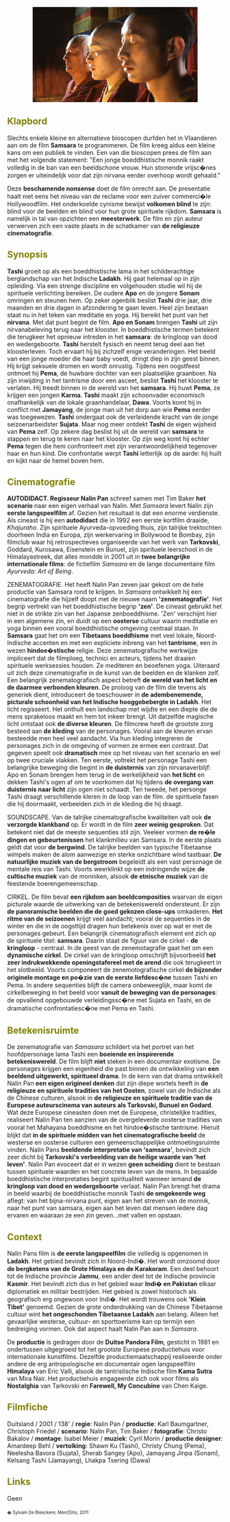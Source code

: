 
<center>
<img src="samsara.gif" >
</center>

<a name="KLA"></a>

## <font color="#808000">**Klapbord**</font>

Slechts enkele kleine en alternatieve bioscopen durfden het in Vlaanderen aan om de film **Samsara** te programmeren. De film kreeg aldus een kleine kans om een publiek te vinden. Een van die bioscopen prees de film aan met het volgende statement: "Een jonge boeddhistische monnik raakt volledig in de ban van een beeldschone vrouw. Hun stomende vrijsc�nes zorgen er uiteindelijk voor dat zijn nirvana eerder overhoop wordt gehaald."

Deze **beschamende nonsense** doet de film onrecht aan. De presentatie haalt niet eens het niveau van de reclame voor een zuiver commerci�le Hollywoodfilm. Het onderkoelde cynisme bewijst **volkomen blind** te zijn: blind voor de beelden en blind voor hun grote spirituele rijkdom. **Samsara** is namelijk in tal van opzichten een **meesterwerk**. De film en zijn auteur verwerven zich een vaste plaats in de schatkamer van **de religieuze cinematografie**.

<a name="SYN"></a>

## <font color="#808000">**Synopsis**</font>

**Tashi** groeit op als een boeddhistische lama in het schilderachtige berglandschap van het Indische **Ladakh**. Hij gaat helemaal op in zijn opleiding. Via een strenge discipline en volgehouden studie wil hij de spirituele verlichting bereiken. De oudere **Apo** en de jongere **Sonam** omringen en steunen hem. Op zeker ogenblik beslist **Tashi** drie jaar, drie maanden en drie dagen in afzondering te gaan leven. Heel zijn bestaan staat nu in het teken van meditatie en yoga. Hij bereikt het punt van het **nirvana**. Met dat punt begint de film. **Apo en Sonam** brengen **Tashi** uit zijn nirvanabeleving terug naar het klooster. In boeddhistische termen betekent die terugkeer het opnieuw intreden in het **samsara**: de kringloop van dood en wedergeboorte. **Tashi** herstelt fysisch en neemt terug deel aan het kloosterleven. Toch ervaart hij bij zichzelf enige veranderingen. Het beeld van een jonge moeder die haar baby voedt, dringt diep in zijn geest binnen. Hij krijgt seksuele dromen en wordt onrustig. Tijdens een oogstfeest ontmoet hij **Pema**, de huwbare dochter van een plaatselijke graanboer. Na zijn inwijding in het tantrisme door een asceet, beslist **Tashi** het klooster te verlaten. Hij treedt binnen in de wereld van het **samsara**. Hij huwt **Pema**, ze krijgen een jongen **Karma**. **Tashi** maakt zijn schoonvader economisch onafhankelijk van de lokale graanhandelaar, **Dawa**. Voorts komt hij in conflict met **Jamayang**, de jonge man uit het dorp aan wie **Pema** eerder was toegewezen. **Tashi** ondergaat ook de verleidende kracht van de jonge seizoenarbeidster **Sujata**. Maar nog meer ontdekt **Tashi** de eigen wijsheid van **Pema** zelf. Op zekere dag beslist hij uit de wereld van **samsara** te stappen en terug te keren naar het klooster. Op zijn weg komt hij echter **Pema** tegen die hem confronteert met zijn verantwoordelijkheid tegenover haar en hun kind. Die confrontatie werpt **Tashi** letterlijk op de aarde: hij huilt en kijkt naar de hemel boven hem.

<a name="CIN"></a>

## <font color="#808000">**Cinematografie**</font>

<span class="menstis">**AUTODIDACT**</span>**. Regisseur Nalin Pan** schreef samen met Tim Baker **het scenario** naar een eigen verhaal van Nalin. Met _Samsara_ levert Nalin zijn **eerste langspeelfilm** af. Gezien het resultaat is dat een enorme verdienste. Als cineast is hij een **autodidact** die in 1992 een eerste kortfilm draaide, _Khajuraho_. Zijn spirituele Ayurveda-opvoeding thuis, zijn talrijke trektochten doorheen India en Europa, zijn werkervaring in Bollywood te Bombay, zijn filmclub waar hij retrospectieves organiseerde van het werk van **Tarkovski**, Goddard, Kurosawa, Eisenstein en Bunuel, zijn spirituele leerschool in de Himalayastreek, dat alles mondde in 2001 uit in **twee belangrijke internationale films**: de fictiefilm _Samsara_ en de lange documentaire film _Ayurveda: Art of Being_.

<span class="menstis">ZENEMATOGRAFIE</span>. Het heeft Nalin Pan zeven jaar gekost om de hele productie van Samsara rond te krijgen. In _Samsara_ ontwikkelt hij een cinematografie die hijzelf doopt met de nieuwe naam **'zenematografie'**. Het begrip vertrekt van het boeddhistische begrip **'zen'**. De cineast gebruikt het niet in de strikte zin van het Japanse zenboeddhisme. 'Zen' verschijnt hier in een algemene zin, en duidt op een **oosterse** cultuur waarin meditatie en yoga binnen een vooral boeddhistische omgeving centraal staan. In **Samsara** gaat het om een **Tibetaans boeddhisme** met veel lokale, Noord-Indische accenten en met een expliciete inbreng van het **tantrisme**, een in wezen **hindoe�stische** religie. Deze zenematografische werkwijze impliceert dat de filmploeg, technici en acteurs, tijdens het draaien spirituele werksessies houden. Ze mediteren en beoefenen yoga. Uiteraard uit zich deze cinematografie in de kunst van de beelden en de klanken zelf. Een belangrijk zenematografisch aspect betreft **de wereld van het licht en de daarmee verbonden kleuren**. De proloog van de film die tevens als generiek dient, introduceert de toeschouwer in **de adembenemende, picturale schoonheid van het Indische hooggebebergte in Ladakh**. Het licht regisseert. Het onthult een landschap met wijdte en een diepte die de mens sprakeloos maakt en hem tot inkeer brengt. Uit datzelfde magische licht ontstaat ook **de diverse kleuren**. De filmcrew heeft de grootste zorg besteed aan **de kleding** van de personages. Vooral aan de kleuren ervan besteedde men heel veel aandacht. Via hun kleding integreren de personages zich in de omgeving of vormen ze ermee een contrast. Dat gegeven speelt ook **dramatisch** mee op het niveau van het scenario en wel op twee cruciale vlakken. Ten eerste, voltrekt het personage Tashi een belangrijke beweging die begint in **de duisternis** van zijn nirvanaverblijf: Apo en Sonam brengen hem terug in de werkelijkheid van **het licht** en dekken Tashi's ogen af om te voorkomen dat hij tijdens **de overgang van duisternis naar licht** zijn ogen niet schaadt. Ten tweede, het personge Tashi draagt verschillende kleren in de loop van de film. de spirituele fasen die hij doormaakt, verbeelden zich in de kleding die hij draagt.

<span class="menstis">SOUNDSCAPE</span>. Van de talrijke cinematografische kwaliteiten valt ook **de verzorgde klankband** op. Er wordt in de film **zeer weinig gesproken**. Dat betekent niet dat de meeste sequenties stil zijn. Veeleer vormen **de re�le dingen en gebeurtenissen** het klankmilieu van Samsara. In de eerste plaats geldt dat voor **de bergwind**. De talrijke beelden van typische Tibetaanse wimpels maken de alom aanwezige en sterke onzichtbare wind tastbaar. **De natuurlijke muziek van de bergstroom** begeleidt als een vast personage de mentale reis van Tashi. Voorts weerklinkt op een indringende wijze **de cultische muziek** van de monniken, alsook **de etnische muziek** van de feestende boerengemeenschap.

<span class="menstis">CIRKEL</span>. De film bevat **een rijkdom aan beeldcomposities** waarvan de eigen picturale waarde de uitwerking van de betekeniswereld ondersteunt. Er zijn **de panoramische beelden die de goed gekozen close-ups** omkaderen. **Het ritme van de seizoenen** krijgt veel aandacht; vooral de sequenties in de winter en die in de oogsttijd dragen hun betekenis over op wat er met de personages gebeurt. Een belangrijk cinematografisch element ent zich op de spirituele titel: **samsara**. Daarin staat de figuur van de cirkel - **de kringloop** - centraal. In de geest van de zenemotagrafie gaat het om een **dynamische cirkel**. De cirkel van de kringloop omschrijft bijvoorbeeld **het zeer indrukwekkende openingstafereel met de arend** die ook terugkeert in het slotbeeld. Voorts componeert de zenemotografische cirkel **de bijzonder originele montage en po�zie van de eerste liefdesc�ne** tussen Tashi en Pema. In andere sequenties blijft de camera onbeweeglijk, maar komt de cirkelbeweging in het beeld voor **vanuit de beweging van de personages**: de opvallend opgebouwde verleidingssc�ne met Sujata en Tashi, en de dramatische confrontatiesc�ne met Pema en Tashi.

<a name="BET"></a>

## <font color="#808000">**Betekenisruimte**</font>

De zenematografie van _Samasara_ schildert via het portret van het hoofdpersonage lama Tashi een **boeiende en inspirerende betekeniswereld**. De film blijft **niet** steken in een documentair exotisme. De personages krijgen een eigenheid die past binnen de ontwikkeling van **een beeldend uitgewerkt, spiritueel drama**. In de kern van dat drama ontwikkelt Nalin Pan **een eigen origineel denken** dat zijn diepe wortels heeft in **de religieuze en spirituele tradities van het Oosten**, zowel van de Indische als de Chinese culturen, alsook in **de religieuze en spirituele traditie van de Europese auteurscinema van auteurs als Tarkovski, Bunuel en Godard**. Wat deze Europese cineasten doen met de Europese, christelijke tradities, realiseert Nalin Pan ten aanzien van de overgeleverde oosterse tradities van vooral het Mahayana boeddhisme en het hindoe�stische tantrisme. Hieruit blijkt dat **in de spirituele midden van het cinematografische beeld** de westerse en oosterse culturen een gemeenschappelijke ontmoetingsruimte vinden. Nalin Pans **beeldende interpretatie van 'samsara'**, bevindt zich zeer dicht bij **Tarkovski's verbeelding van de heilige waarde van 'het leven'**. Nalin Pan evoceert dat er in wezen **geen scheiding** dient te bestaan tussen spirituele waarden en het concrete leven van de mens. In bepaalde boeddhistische interpretaties begint spiritualiteit wanneer iemand **de kringloop van dood en wedergeboorte** verlaat. Nalin Pan brengt het drama in beeld waarbij de boeddhistische monnik Tashi **de omgekeerde weg** aflegt: van het bijna-nirvana punt, eigen aan het streven van de monnik, naar het punt van samsara, eigen aan het leven dat mensen iedere dag ervaren en waaraan ze een zin geven...met vallen en opstaan.

<a name="CON"></a>

## <font color="#808000">**Context**</font>

Nalin Pans film is **de eerste langspeelfilm** die volledig is opgenomen in **Ladakh**. Het gebied bevindt zich in Noord-Indi�. Het wordt omzoomd door **de bergketens van de Grote Himalaya en de Karakoram**. Een deel behoort tot de Indische provincie **Jamnu**, een ander deel tot de Indische provincie **Kasmir**. Het bevindt zich dus in het gebied waar **Indi� en Pakistan** elkaar diplomatiek en militair bestrijden. Het gebied is zowel historisch als geografisch erg ongewoon voor Indi�. Het wordt trouwens ook **'Klein Tibet'** genoemd. Gezien de grote onderdrukking van de Chinese Tibetaanse cultuur wint **het ongeschonden Tibetaanse Ladakh** aan belang. Alleen het gevaarlijke westerse, cultuur- en sporttoerisme kan op termijn een bedreiging vormen. Ook dat aspect haalt Nalin Pan aan in _Samsara_.

De **productie** is gedragen door de **Duitse Pandora Film**, gesticht in 1981 en ondertussen uitgegroeid tot het grootste Europese productiehuis voor internationale kunstfilms. Dezelfde productiemaatschappij realiseerde onder andere de erg antropologische en documentair ogen langspeelfilm **Himalaya** van Eric Valli, alsook de tantristische Indische film **Kama Sutra** van Mira Nair. Het productiehuis engageerde zich ook voor films als **Nostalghia** van Tarkovski en **Farewell, My Concubine** van Chen Kaige.

<a name="FIL"></a>

## <font color="#808000">**Filmfiche**</font>

Duitsland / 2001 / 138' / **regie**: Nalin Pan / **productie**: Karl Baumgartner, Christoph Friedel / **scenario**: Nalin Pan, Tim Baker / **fotografie**: Christo Bakalov / **montage**: Isabel Meier / **muziek**: Cyril Morin / **productie designer**: Amardeep Behl / **vertolking**: Shawn Ku (Tashi), Christy Chung (Pema), Neelesha Bavora (Sujata), Sherab Sangey (Apo), Jamayang Jinpa (Sonam), Kelsang Tashi (Jamayang), Lhakpa Tsering (Dawa)

<a name="LIN"></a>

## <font color="#808000">**Links**</font>

Geen

<font size="-2">� Sylvain De Bleeckere, Men(S)tis, 2011</font>
